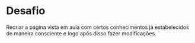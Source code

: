# Desafio

Recriar a página vista em aula com certos conhecimentos já estabelecidos de maneira consciente e logo após disso fazer modificações.
